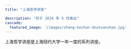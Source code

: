 ```yaml
---
title: "上海哲学讲座"

description: "将于 2024 年 5 月推出"
cascade:
  featured_image: '/images/zhang-kechun-doutuanshan.jpg'
---
```

上海哲学讲座是上海纽约大学一年一度的系列讲座。